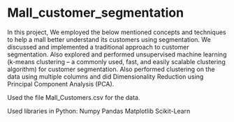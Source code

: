 # Mall_customer_segmentation

In this project, We employed the below mentioned concepts and techniques to help a mall better understand its customers using segmentation.
We discussed and implemented a traditional approach to customer segmentation. Also explored and performed unsupervised machine learning (k-means clustering – a commonly used, fast, and easily scalable clustering algorithm) for customer segmentation.
Also performed clustering on the data using multiple columns and did Dimensionality Reduction using Principal Component Analysis (PCA).

Used the file Mall_Customers.csv for the data.

Used libraries in Python: 
  Numpy
  Pandas
  Matplotlib
  Scikit-Learn
